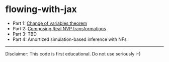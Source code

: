 # flowing-with-jax

- Part 1: [Change of variables theorem](https://github.com/glouppe/flowing-with-jax/blob/master/jax-change-of-variables.ipynb)
- Part 2: [Composing Real NVP transformations](https://github.com/glouppe/flowing-with-jax/blob/master/jax-realnvp.ipynb)
- Part 3: TBD
- Part 4: Amortized simulation-based inference with NFs

---

Disclaimer: This code is first educational. Do not use seriously :-)
